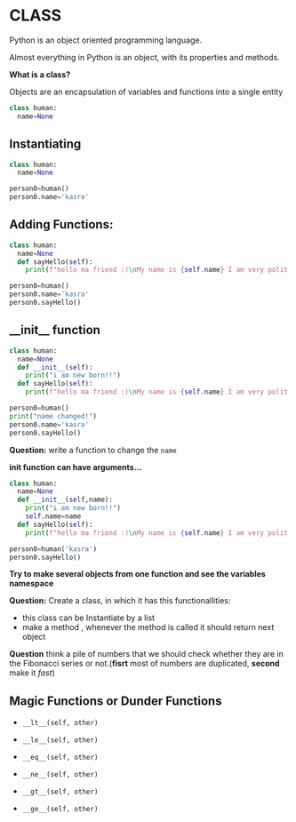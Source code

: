 # CLASS


Python is an object oriented programming language.

Almost everything in Python is an object, with its properties and methods.

**What is a class?**

Objects are an encapsulation of variables and functions into a single entity

```python
class human:
  name=None
```

## Instantiating
```python
class human:
  name=None

person0=human()
person0.name='kasra'
```
## Adding Functions:
```Python
class human:
  name=None
  def sayHello(self):
    print(f"hello ma friend :)\nMy name is {self.name} I am very polit \U0001F60C\n")

person0=human()
person0.name='kasra'
person0.sayHello()
```

## \_\_init__ function
```Python
class human:
  name=None
  def __init__(self):
    print("i am new born!!")
  def sayHello(self):
    print(f"hello ma friend :)\nMy name is {self.name} I am very polit \U0001F60C\n")

person0=human()
print("name changed!")
person0.name='kasra'
person0.sayHello()
```

**Question:** write a function to change the `name`

**init function can have arguments...**

```Python
class human:
  name=None
  def __init__(self,name):
    print("i am new born!!")
    self.name=name
  def sayHello(self):
    print(f"hello ma friend :)\nMy name is {self.name} I am very polit \U0001F60C\n")

person0=human('kasra')
person0.sayHello()
```

**Try to make several objects from one function and see the variables namespace**

**Question:** Create a class, in which it has this functionallities:
- this class can be Instantiate by a list
- make a method , whenever the method is called it should return next object

**Question** think a pile of numbers that we should check whether they are in the Fibonacci series or not.(**fisrt** most of numbers are duplicated, **second** make it *fast*)

## Magic Functions or Dunder Functions


- `__lt__(self, other)`

- `__le__(self, other)`

- `__eq__(self, other)`

- `__ne__(self, other)`

- `__gt__(self, other)`

- `__ge__(self, other)`
